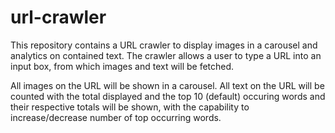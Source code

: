 # url-crawler
This repository contains a URL crawler to display images in a carousel and analytics on contained text. The crawler allows a user to type a URL into an input box, from which images and text will be fetched.

All images on the URL will be shown in a carousel.
All text on the URL will be counted with the total displayed and the top 10 (default) occuring words and their respective totals will be shown, with the capability to increase/decrease number of top occurring words.
